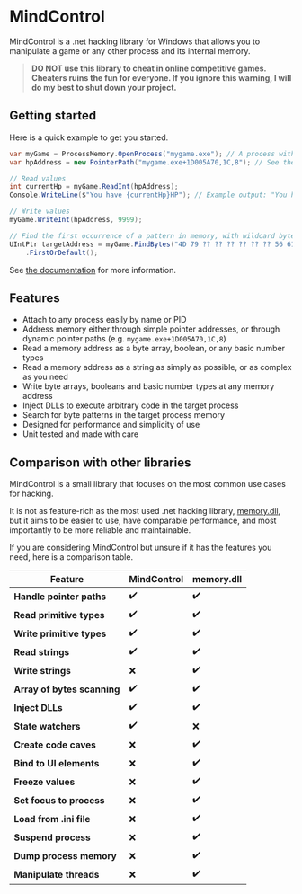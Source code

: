# MindControl

MindControl is a .net hacking library for Windows that allows you to manipulate a game or any other process and its internal memory.

> **DO NOT use this library to cheat in online competitive games. Cheaters ruins the fun for everyone. If you ignore this warning, I will do my best to shut down your project.**

## Getting started

Here is a quick example to get you started.

```csharp
var myGame = ProcessMemory.OpenProcess("mygame.exe"); // A process with this name must be running
var hpAddress = new PointerPath("mygame.exe+1D005A70,1C,8"); // See the docs for how to determine these

// Read values
int currentHp = myGame.ReadInt(hpAddress);
Console.WriteLine($"You have {currentHp}HP"); // Example output: "You have 50HP"

// Write values
myGame.WriteInt(hpAddress, 9999);

// Find the first occurrence of a pattern in memory, with wildcard bytes
UIntPtr targetAddress = myGame.FindBytes("4D 79 ?? ?? ?? ?? ?? ?? 56 61 6C 75 65")
    .FirstOrDefault();
```

See [the documentation](doc/GetStarted.md) for more information.

## Features

- Attach to any process easily by name or PID
- Address memory either through simple pointer addresses, or through dynamic pointer paths (e.g. `mygame.exe+1D005A70,1C,8`)
- Read a memory address as a byte array, boolean, or any basic number types
- Read a memory address as a string as simply as possible, or as complex as you need
- Write byte arrays, booleans and basic number types at any memory address
- Inject DLLs to execute arbitrary code in the target process
- Search for byte patterns in the target process memory
- Designed for performance and simplicity of use
- Unit tested and made with care

## Comparison with other libraries

MindControl is a small library that focuses on the most common use cases for hacking.

It is not as feature-rich as the most used .net hacking library, [memory.dll](https://github.com/erfg12/memory.dll/), but it aims to be easier to use, have comparable performance, and most importantly to be more reliable and maintainable.

If you are considering MindControl but unsure if it has the features you need, here is a comparison table. 

| Feature                     | MindControl | memory.dll
|-----------------------------|--- |--- |
| **Handle pointer paths**    | ✔️ | ✔️ |
| **Read primitive types**    | ✔️ | ✔️ |
| **Write primitive types**   | ✔️ | ✔️ |
| **Read strings**            | ✔️ | ✔️ |
| **Write strings**           | ❌ | ✔️ |
| **Array of bytes scanning** | ✔️ | ✔️ |
| **Inject DLLs**             | ✔️ | ✔️ |
| **State watchers**          | ✔️ | ❌ |
| **Create code caves**       | ❌ | ✔️ |
| **Bind to UI elements**     | ❌ | ✔️ |
| **Freeze values**           | ❌ | ✔️ |
| **Set focus to process**    | ❌ | ✔️ |
| **Load from .ini file**     | ❌ | ✔️ |
| **Suspend process**         | ❌ | ✔️ |
| **Dump process memory**     | ❌ | ✔️ |
| **Manipulate threads**      | ❌ | ✔️ |
